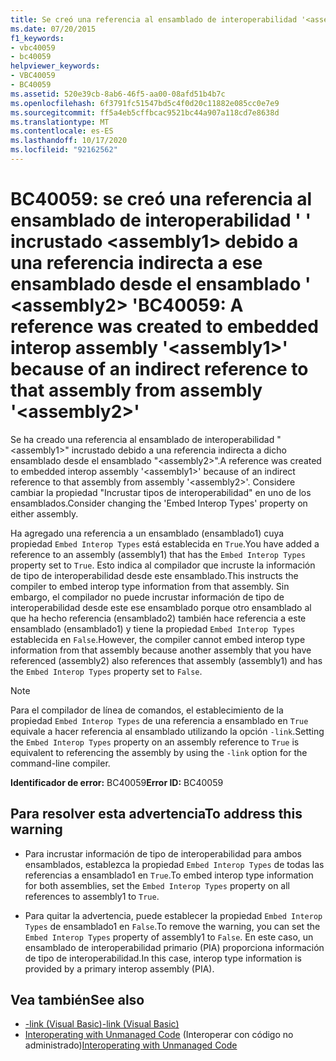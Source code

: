 ```yaml
---
title: Se creó una referencia al ensamblado de interoperabilidad '<assembly1>' incrustado debido a una referencia indirecta a dicho ensamblado desde el ensamblado '<assembly2>'
ms.date: 07/20/2015
f1_keywords:
- vbc40059
- bc40059
helpviewer_keywords:
- VBC40059
- BC40059
ms.assetid: 520e39cb-8ab6-46f5-aa00-08afd51b4b7c
ms.openlocfilehash: 6f3791fc51547bd5c4f0d20c11882e085cc0e7e9
ms.sourcegitcommit: ff5a4eb5cffbcac9521bc44a907a118cd7e8638d
ms.translationtype: MT
ms.contentlocale: es-ES
ms.lasthandoff: 10/17/2020
ms.locfileid: "92162562"
---
```

# <a name="bc40059-a-reference-was-created-to-embedded-interop-assembly-assembly1-because-of-an-indirect-reference-to-that-assembly-from-assembly-assembly2"></a><span data-ttu-id="cb7fc-102">BC40059: se creó una referencia al ensamblado de interoperabilidad ' ' incrustado \<assembly1> debido a una referencia indirecta a ese ensamblado desde el ensamblado ' \<assembly2> '</span><span class="sxs-lookup"><span data-stu-id="cb7fc-102">BC40059: A reference was created to embedded interop assembly '\<assembly1>' because of an indirect reference to that assembly from assembly '\<assembly2>'</span></span>

<span data-ttu-id="cb7fc-103">Se ha creado una referencia al ensamblado de interoperabilidad "\<assembly1>" incrustado debido a una referencia indirecta a dicho ensamblado desde el ensamblado "\<assembly2>".</span><span class="sxs-lookup"><span data-stu-id="cb7fc-103">A reference was created to embedded interop assembly '\<assembly1>' because of an indirect reference to that assembly from assembly '\<assembly2>'.</span></span> <span data-ttu-id="cb7fc-104">Considere cambiar la propiedad "Incrustar tipos de interoperabilidad" en uno de los ensamblados.</span><span class="sxs-lookup"><span data-stu-id="cb7fc-104">Consider changing the 'Embed Interop Types' property on either assembly.</span></span>

<span data-ttu-id="cb7fc-105">Ha agregado una referencia a un ensamblado (ensamblado1) cuya propiedad `Embed Interop Types` está establecida en `True`.</span><span class="sxs-lookup"><span data-stu-id="cb7fc-105">You have added a reference to an assembly (assembly1) that has the `Embed Interop Types` property set to `True`.</span></span> <span data-ttu-id="cb7fc-106">Esto indica al compilador que incruste la información de tipo de interoperabilidad desde este ensamblado.</span><span class="sxs-lookup"><span data-stu-id="cb7fc-106">This instructs the compiler to embed interop type information from that assembly.</span></span> <span data-ttu-id="cb7fc-107">Sin embargo, el compilador no puede incrustar información de tipo de interoperabilidad desde este ese ensamblado porque otro ensamblado al que ha hecho referencia (ensamblado2) también hace referencia a este ensamblado (ensamblado1) y tiene la propiedad `Embed Interop Types` establecida en `False`.</span><span class="sxs-lookup"><span data-stu-id="cb7fc-107">However, the compiler cannot embed interop type information from that assembly because another assembly that you have referenced (assembly2) also references that assembly (assembly1) and has the `Embed Interop Types` property set to `False`.</span></span>

> [!NOTE]
> <span data-ttu-id="cb7fc-108">Para el compilador de línea de comandos, el establecimiento de la propiedad `Embed Interop Types` de una referencia a ensamblado en `True` equivale a hacer referencia al ensamblado utilizando la opción `-link`.</span><span class="sxs-lookup"><span data-stu-id="cb7fc-108">Setting the `Embed Interop Types` property on an assembly reference to `True` is equivalent to referencing the assembly by using the `-link` option for the command-line compiler.</span></span>

<span data-ttu-id="cb7fc-109">**Identificador de error:** BC40059</span><span class="sxs-lookup"><span data-stu-id="cb7fc-109">**Error ID:** BC40059</span></span>

## <a name="to-address-this-warning"></a><span data-ttu-id="cb7fc-110">Para resolver esta advertencia</span><span class="sxs-lookup"><span data-stu-id="cb7fc-110">To address this warning</span></span>

- <span data-ttu-id="cb7fc-111">Para incrustar información de tipo de interoperabilidad para ambos ensamblados, establezca la propiedad `Embed Interop Types` de todas las referencias a ensamblado1 en `True`.</span><span class="sxs-lookup"><span data-stu-id="cb7fc-111">To embed interop type information for both assemblies, set the `Embed Interop Types` property on all references to assembly1 to `True`.</span></span>

- <span data-ttu-id="cb7fc-112">Para quitar la advertencia, puede establecer la propiedad `Embed Interop Types` de ensamblado1 en `False`.</span><span class="sxs-lookup"><span data-stu-id="cb7fc-112">To remove the warning, you can set the `Embed Interop Types` property of assembly1 to `False`.</span></span> <span data-ttu-id="cb7fc-113">En este caso, un ensamblado de interoperabilidad primario (PIA) proporciona información de tipo de interoperabilidad.</span><span class="sxs-lookup"><span data-stu-id="cb7fc-113">In this case, interop type information is provided by a primary interop assembly (PIA).</span></span>

## <a name="see-also"></a><span data-ttu-id="cb7fc-114">Vea también</span><span class="sxs-lookup"><span data-stu-id="cb7fc-114">See also</span></span>

- [<span data-ttu-id="cb7fc-115">-link (Visual Basic)</span><span class="sxs-lookup"><span data-stu-id="cb7fc-115">-link (Visual Basic)</span></span>](../../reference/command-line-compiler/link.md)
- <span data-ttu-id="cb7fc-116">[Interoperating with Unmanaged Code](../../../framework/interop/index.md) (Interoperar con código no administrado)</span><span class="sxs-lookup"><span data-stu-id="cb7fc-116">[Interoperating with Unmanaged Code](../../../framework/interop/index.md)</span></span>
